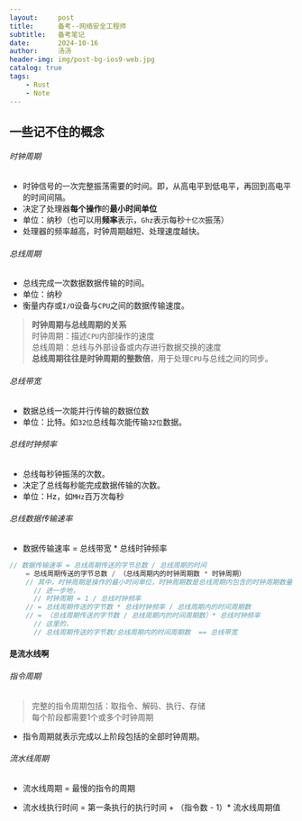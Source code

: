```yaml
---
layout:     post
title:      备考--网络安全工程师
subtitle:   备考笔记
date:       2024-10-16
author:     汤汤
header-img: img/post-bg-ios9-web.jpg
catalog: true
tags:
    - Rust
    - Note
---
```


## 一些记不住的概念
###### 时钟周期
+ 时钟信号的一次完整振荡需要的时间。即，从高电平到低电平，再回到高电平的时间间隔。
+ 决定了处理器**每个操作**的**最小时间单位**
+ 单位：纳秒（也可以用**频率**表示，`Ghz`表示每秒`十亿次`振荡）
+ 处理器的频率越高，时钟周期越短、处理速度越快。

###### 总线周期
+ 总线完成一次数据数据传输的时间。
+ 单位：纳秒
+ 衡量内存或`I/O`设备与`CPU`之间的数据传输速度。

> **时钟周期与总线周期的关系**<br>
> 时钟周期：描述`CPU`内部操作的速度<br>
> 总线周期：总线与外部设备或内存进行数据交换的速度<br>
> **总线周期往往是时钟周期的整数倍**，用于处理`CPU`与总线之间的同步。

###### 总线带宽
+ 数据总线一次能并行传输的数据位数
+ 单位：比特。如`32位`总线每次能传输`32位`数据。

###### 总线时钟频率
+ 总线每秒钟振荡的次数。
+ 决定了总线每秒能完成数据传输的次数。
+ 单位：Hz，如`MHz`百万次每秒

###### 总线数据传输速率
+ 数据传输速率 = 总线带宽 * 总线时钟频率
```c
// 数据传输速率 = 总线周期传送的字节总数 / 总线周期的时间
    = 总线周期传送的字节总数 / （总线周期内的时钟周期数 * 时钟周期）
    // 其中，时钟周期是操作的最小时间单位，时钟周期数是总线周期内包含的时钟周期数量
      // 进一步地，
      // 时钟周期 = 1 / 总线时钟频率
    // = 总线周期传送的字节数 * 总线时钟频率 / 总线周期内的时间周期数
    // = （总线周期传送的字节数 / 总线周期内的时间周期数）* 总线时钟频率 
      // 这里的，
      // 总线周期传送的字节数/总线周期内的时间周期数  == 总线带宽
```

#### 是流水线啊
###### 指令周期
> 完整的指令周期包括：取指令、解码、执行、存储<br>
> 每个阶段都需要1个或多个时钟周期

+ 指令周期就表示完成以上阶段包括的全部时钟周期。

###### 流水线周期
+ 流水线周期 = 最慢的指令的周期  

+ 流水线执行时间 = 第一条执行的执行时间 + （指令数 - 1）* 流水线周期值